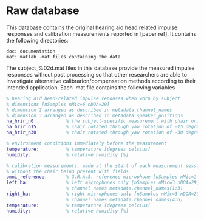 # Raw database

This database contains the original hearing aid head related impulse responses and calibration measurements reported in [paper ref]. It contains the following directories:

````
doc: documentation  
mat: matlab .mat files containing the data   
````

The subject_%02d.mat files in this database provide the measured impulse responses without post processing so that other researchers are able to investigate alternative calibrarion/compensation methods according to their intended application. Each .mat file contains the following variables

````matlab
% hearing aid head-related impulse reponses when worn by subject
% dimensions [nSamples nMic=6 nDOA=29]
% dimension 2 arranged as described in metadata.channel_names
% dimension 3 arranged as described in metadata.speaker_positions
ha_hrir_n0            % the subject-specific measurement with chair oriented towards the front loudspeaker
ha_hrir_n15           % chair rotated through yaw rotation of -15 degrees (i.e. towards the subject's left)
ha_hrir_n30           % chair rotated through yaw rotation of -30 degrees (i.e. towards the subject's left)

% environment conditions immediately before the measurement
temperature:          % temperature [degrees celcius]
humidity:             % relative humidity [%]

% calibration measurements, made at the start of each measurement session (i.e. not unique per individual)
% without the chair being present with fields
omni_reference:       % G.R.A.S. reference microphone [nSamples nMic=1 nDOA=29]
left_ha:              % left microphones only [nSamples nMic=3 nDOA=29]
                      % channel names metadata.channel_names(1:3)
right_ha:             % right microphones only [nSamples nMic=3 nDOA=29]
                      % channel names metadata.channel_names(4:6)
temperature:          % temperature [degrees celcius]
humidity:             % relative humidity [%]
````
